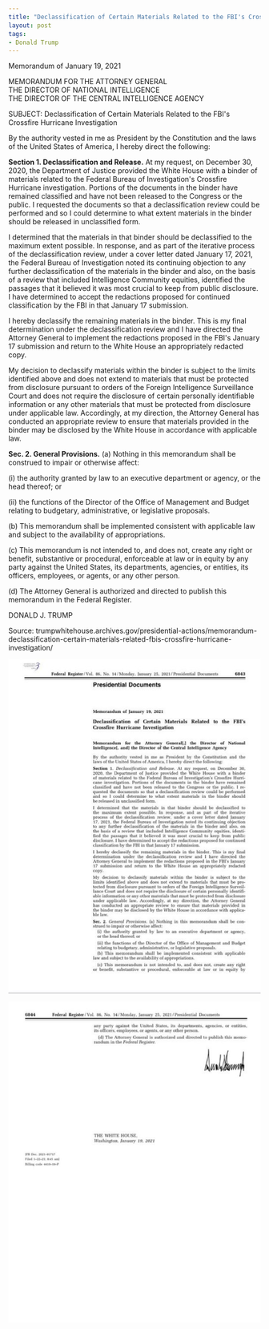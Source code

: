 ```yaml
---
title: "Declassification of Certain Materials Related to the FBI's Crossfire Hurricane Investigation"
layout: post
tags:
- Donald Trump
---
```


Memorandum of January 19, 2021

MEMORANDUM FOR THE ATTORNEY GENERAL<br>
THE DIRECTOR OF NATIONAL INTELLIGENCE<br>
THE DIRECTOR OF THE CENTRAL INTELLIGENCE AGENCY

SUBJECT: Declassification of Certain Materials Related to the FBI's Crossfire Hurricane Investigation

By the authority vested in me as President by the Constitution and the laws of the United States of America, I hereby direct the following:

**Section 1. Declassification and Release.** At my request, on December 30, 2020, the Department of Justice provided the White House with a binder of materials related to the Federal Bureau of Investigation's Crossfire Hurricane investigation. Portions of the documents in the binder have remained classified and have not been released to the Congress or the public. I requested the documents so that a declassification review could be performed and so I could determine to what extent materials in the binder should be released in unclassified form.

I determined that the materials in that binder should be declassified to the maximum extent possible. In response, and as part of the iterative process of the declassification review, under a cover letter dated January 17, 2021, the Federal Bureau of Investigation noted its continuing objection to any further declassification of the materials in the binder and also, on the basis of a review that included Intelligence Community equities, identified the passages that it believed it was most crucial to keep from public disclosure. I have determined to accept the redactions proposed for continued classification by the FBI in that January 17 submission.

I hereby declassify the remaining materials in the binder. This is my final determination under the declassification review and I have directed the Attorney General to implement the redactions proposed in the FBI's January 17 submission and return to the White House an appropriately redacted copy.

My decision to declassify materials within the binder is subject to the limits identified above and does not extend to materials that must be protected from disclosure pursuant to orders of the Foreign Intelligence Surveillance Court and does not require the disclosure of certain personally identifiable information or any other materials that must be protected from disclosure under applicable law. Accordingly, at my direction, the Attorney General has conducted an appropriate review to ensure that materials provided in the binder may be disclosed by the White House in accordance with applicable law.

**Sec. 2. General Provisions.** (a) Nothing in this memorandum shall be construed to impair or otherwise affect:

(i) the authority granted by law to an executive department or agency, or the head thereof; or

(ii) the functions of the Director of the Office of Management and Budget relating to budgetary, administrative, or legislative proposals.

(b) This memorandum shall be implemented consistent with applicable law and subject to the availability of appropriations.

(c) This memorandum is not intended to, and does not, create any right or benefit, substantive or procedural, enforceable at law or in equity by any party against the United States, its departments, agencies, or entities, its officers, employees, or agents, or any other person.

(d) The Attorney General is authorized and directed to publish this memorandum in the Federal Register.

DONALD J. TRUMP

Source: trumpwhitehouse.archives.gov/presidential-actions/memorandum-declassification-certain-materials-related-fbis-crossfire-hurricane-investigation/

![Declassification of Certain Materials Related to the FBI's Crossfire Hurricane Investigation](/assets/2021-01-19-letter-trump-1.jpg "Declassification of Certain Materials Related to the FBI's Crossfire Hurricane Investigation")

![Declassification of Certain Materials Related to the FBI's Crossfire Hurricane Investigation](/assets/2021-01-19-letter-trump-2.jpg "Declassification of Certain Materials Related to the FBI's Crossfire Hurricane Investigation")
